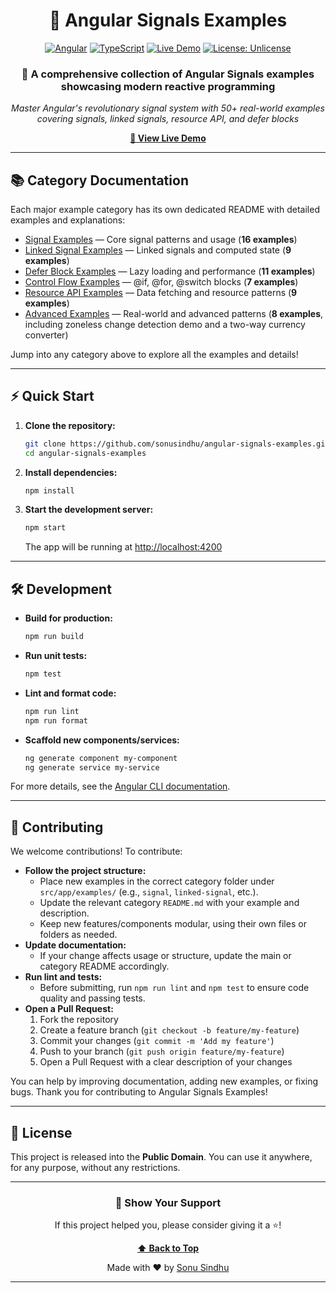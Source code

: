 <div align="center">

# 🎯 Angular Signals Examples

[![Angular](https://img.shields.io/badge/Angular-20+-DD0031?style=for-the-badge&logo=angular&logoColor=white)](https://angular.io/)
[![TypeScript](https://img.shields.io/badge/TypeScript-5.0+-3178C6?style=for-the-badge&logo=typescript&logoColor=white)](https://www.typescriptlang.org/)
[![Live Demo](https://img.shields.io/badge/Live-Demo-00D9FF?style=for-the-badge&logo=netlify&logoColor=white)](https://angular-signal-examples.netlify.app/)
[![License: Unlicense](https://img.shields.io/badge/License-Unlicense-blue?style=for-the-badge)](http://unlicense.org/)

### 🚀 A comprehensive collection of Angular Signals examples showcasing modern reactive programming

*Master Angular's revolutionary signal system with 50+ real-world examples covering signals, linked signals, resource API, and defer blocks*

**[🌟 View Live Demo](https://angular-signal-examples.netlify.app/)**

</div>

---

## 📚 Category Documentation

Each major example category has its own dedicated README with detailed examples and explanations:

- [Signal Examples](src/app/examples/signal/README.md) — Core signal patterns and usage (**16 examples**)
- [Linked Signal Examples](src/app/examples/linked-signal/README.md) — Linked signals and computed state (**9 examples**)
- [Defer Block Examples](src/app/examples/defer-block/README.md) — Lazy loading and performance (**11 examples**)
- [Control Flow Examples](src/app/examples/control-flow/README.md) — @if, @for, @switch blocks (**7 examples**)
- [Resource API Examples](src/app/examples/resource-api/README.md) — Data fetching and resource patterns (**9 examples**)
- [Advanced Examples](src/app/examples/advanced/README.md) — Real-world and advanced patterns (**8 examples**, including zoneless change detection demo and a two-way currency converter)

Jump into any category above to explore all the examples and details!

---

## ⚡ Quick Start

1. **Clone the repository:**
   ```bash
   git clone https://github.com/sonusindhu/angular-signals-examples.git
   cd angular-signals-examples
   ```
2. **Install dependencies:**
   ```bash
   npm install
   ```
3. **Start the development server:**
   ```bash
   npm start
   ```
   The app will be running at [http://localhost:4200](http://localhost:4200)

---

## 🛠️ Development

- **Build for production:**
  ```bash
  npm run build
  ```
- **Run unit tests:**
  ```bash
  npm test
  ```
- **Lint and format code:**
  ```bash
  npm run lint
  npm run format
  ```
- **Scaffold new components/services:**
  ```bash
  ng generate component my-component
  ng generate service my-service
  ```

For more details, see the [Angular CLI documentation](https://angular.io/cli).

---

## 🤝 Contributing

We welcome contributions! To contribute:

- **Follow the project structure:**
  - Place new examples in the correct category folder under `src/app/examples/` (e.g., `signal`, `linked-signal`, etc.).
  - Update the relevant category `README.md` with your example and description.
  - Keep new features/components modular, using their own files or folders as needed.
- **Update documentation:**
  - If your change affects usage or structure, update the main or category README accordingly.
- **Run lint and tests:**
  - Before submitting, run `npm run lint` and `npm test` to ensure code quality and passing tests.
- **Open a Pull Request:**
  1. Fork the repository
  2. Create a feature branch (`git checkout -b feature/my-feature`)
  3. Commit your changes (`git commit -m 'Add my feature'`)
  4. Push to your branch (`git push origin feature/my-feature`)
  5. Open a Pull Request with a clear description of your changes

You can help by improving documentation, adding new examples, or fixing bugs. Thank you for contributing to Angular Signals Examples!

---

## 📄 License

This project is released into the **Public Domain**. You can use it anywhere, for any purpose, without any restrictions.

---

<div align="center">

### 🌟 Show Your Support

If this project helped you, please consider giving it a ⭐!

**[⬆ Back to Top](#-angular-signals-examples)**

Made with ❤️ by [Sonu Sindhu](https://github.com/sonusindhu)

</div>

---
